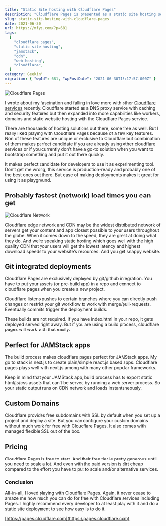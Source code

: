 ```yaml
---
title: "Static Site hosting with Cloudflare Pages"
description: "Cloudflare Pages is presented as a static site hosting solution, emphasizing its fast network performance, Git-integrated deployment process, and suitability for JAMStack applications. Key features such as custom domain support and pricing are also covered."
slug: static-site-hosting-with-cloudflare-pages
date: 2021-06-30
url: https://mfyz.com/?p=681
tags:
  [
    "cloudflare pages",
    "static site hosting",
    "jamstack",
    "cdn",
    "web hosting",
    "cloudflare",
  ]
category: Geekin'
migration: { "wpId": 681, "wpPostDate": "2021-06-30T18:17:57.000Z" }
---
```


![Cloudflare Pages](/images/archive/en/2021/06/A1F44916-C24F-4B29-BD84-8A799EE8C2BB.jpeg)

I wrote about my fascination and falling in love more with other [Cloudflare services](/intro-to-cloudflare-workers/) recently. Cloudflare started as a DNS proxy service with caching and security features but then expanded into more capabilities like workers, domains and static website hosting with the Cloudflare Pages service.

There are thousands of hosting solutions out there, some free as well. But I really liked playing with Cloudflare Pages because of a few key features. Non of these features are unique or exclusive to Cloudflare but combination of them makes perfect candidate if you are already using other cloudflare services or if you currently don’t have a go-to solution when you want to bootstrap something and put it out there quickly.

It makes perfect candidate for developers to use it as experimenting tool. Don’t get me wrong, this service is production-ready and probably one of the best ones out there. But ease of making deployments makes it great for using it as playground.

## Probably fastest (network) load times you can get

![Cloudflare Network](/images/archive/en/2021/06/1B1152D8-8416-41C2-A7E6-A96247E9DB00-1600x944.jpeg)

Cloudflare edge network and CDN may be the widest distributed network of servers get your content and app closest possible to your users throughout the globe. When it comes down to the speed, they are great at doing what they do. And we’re speaking static hosting which goes well with the high quality CDN that your users will get the lowest latency and highest download speeds to your website’s resources. And you get snappy website.

## Git integrated deployments

Cloudflare Pages are exclusively deployed by git/github integration. You have to put your assets (or pre-build app) in a repo and connect to cloudflare pages when you create a new project.

Cloudflare listens pushes to certain branches where you can directly push changes or restrict your git workflow to work with merge/pull-requests. Eventually commits trigger the deployment builds.

These builds are not required. If you have index.html in your repo, it gets deployed served right away. But if you are using a build process, cloudflare pages will work with that easily.

## Perfect for JAMStack apps

The build process makes cloudflare pages perfect for JAMStack apps. My go to stack is next.js to create plain/simple react.js based apps. Cloudflare pages plays well with next.js among with many other popular frameworks. 

Keep in mind that your JAMStack app, build process has to export static html/js/css assets that can’t be served by running a web server process. So your static output runs on CDN network and loads instantaneously.

## Custom Domains

Cloudflare provides free subdomains with SSL by default when you set up a project and deploy a site. But you can configure your custom domains without much work for free with Cloudflare Pages. It also comes with managed flexible SSL out of the box.

## Pricing

Cloudflare Pages is free to start. And their free tier ie pretty generous until you need to scale a lot. And even with the paid version is dirt cheap compared to the effort you have to put to scale and/or alternative services.

### Conclusion

All-in-all, I loved playing with Cloudflare Pages. Again, it never cease to amaze me how much you can do for free with Cloudflare services including Pages. I highly recommend every developer to at least play with it and do a static site deployment to see how easy is to do it.

[https://pages.cloudflare.com](https://pages.cloudflare.com)
